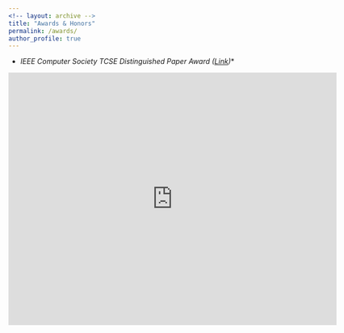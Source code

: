 ```yaml
---
<!-- layout: archive -->
title: "Awards & Honors"
permalink: /awards/
author_profile: true
---
```

* *IEEE Computer Society TCSE Distinguished Paper Award ([Link](https://marvinmw.github.io/weima/files/TCSE-best-paper-template-ICSME2020-new-1.pdf))** 
 <embed src="https://marvinmw.github.io/weima/files/TCSE-best-paper-template-ICSME2020-new-1.pdf" width="650" height="500" type='application/pdf'>
